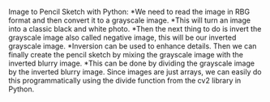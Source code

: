 Image to Pencil Sketch with Python:
  *We need to read the image in RBG format and then convert it to a grayscale image.
  *This will turn an image into a classic black and white photo.
  *Then the next thing to do is invert the grayscale image also called negative image, this will be our inverted grayscale image.
  *Inversion can be used to enhance details. Then we can finally create the pencil sketch by mixing the grayscale image with the inverted blurry image.
  *This can be done by dividing the grayscale image by the inverted blurry image. Since images are just arrays, we can easily do this programmatically
   using the divide function from the cv2 library in Python.
